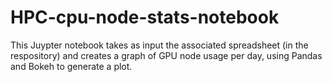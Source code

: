 # HPC-cpu-node-stats-notebook

This Juypter notebook takes as input the associated spreadsheet (in the respository) and creates a graph of GPU node usage per day, using Pandas and Bokeh to generate a plot.  

